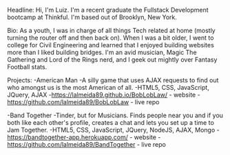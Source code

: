 Headline:
  Hi, I'm Luiz. I'm a recent graduate the Fullstack Development bootcamp at Thinkful. I'm  based out of Brooklyn, New York.

Bio:
  As a youth, I was in charge of all things Tech related at home (mostly turning the router off and then back on). When I was a bit older, I went to college for Civil Engineering and learned that I enjoyed building websites more than I liked building bridges. I'm an avid musician, Magic The Gathering and Lord of the Rings nerd, and I geek out mightly over Fantasy Football stats.

Projects:
  -American Man
    -A silly game that uses AJAX requests to find out who amongst us is the most American    of all.
    -HTML5, CSS, JavaScript, JQuery, AJAX
    -https://lalmeida89.github.io/BobLobLaw/ - website
    -https://github.com/lalmeida89/BobLobLaw - live repo

  -Band Together
    -Tinder, but for Musicians. Finds people near you and if you both like each other's profile, creates a chat and lets you set up a time to Jam Together.
    -HTML5, CSS, JavaScript, JQuery, NodeJS, AJAX, Mongo
    -https://bandtogether-app.herokuapp.com/ - website
    -https://github.com/lalmeida89/BandTogether - live repo
